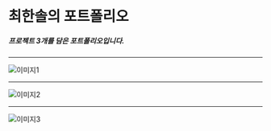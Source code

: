 # 최한솔의 포트폴리오 
##### 프로젝트 3개를 담은 포트폴리오입니다.

---
![이미지1](https://img1.daumcdn.net/thumb/R1280x0/?scode=mtistory2&fname=https%3A%2F%2Fblog.kakaocdn.net%2Fdn%2FbudKPa%2FbtsOlBEekX8%2FzQBaZacUEtoyKV8kHYh0M0%2Fimg.png)

---

![이미지2](https://img1.daumcdn.net/thumb/R1280x0/?scode=mtistory2&fname=https%3A%2F%2Fblog.kakaocdn.net%2Fdn%2FblRNgw%2FbtsOlFfvyb7%2F60LiLQga7B4Kt8DkwnbSA0%2Fimg.png)

---

![이미지3](https://img1.daumcdn.net/thumb/R1280x0/?scode=mtistory2&fname=https%3A%2F%2Fblog.kakaocdn.net%2Fdn%2FcqrbqU%2FbtsOmiw9lWk%2FaHHPnYQ17LO9GsibHr0K4k%2Fimg.png)
